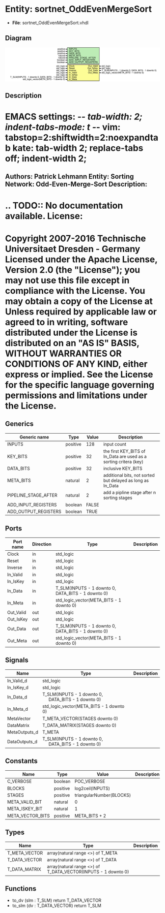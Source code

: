 # Entity: sortnet_OddEvenMergeSort

- **File**: sortnet_OddEvenMergeSort.vhdl
## Diagram

![Diagram](sortnet_OddEvenMergeSort.svg "Diagram")
## Description

EMACS settings: -*-  tab-width: 2; indent-tabs-mode: t -*-
vim: tabstop=2:shiftwidth=2:noexpandtab
kate: tab-width 2; replace-tabs off; indent-width 2;
=============================================================================
Authors:					Patrick Lehmann
Entity:					Sorting Network: Odd-Even-Merge-Sort
Description:
-------------------------------------
.. TODO:: No documentation available.
License:
=============================================================================
Copyright 2007-2016 Technische Universitaet Dresden - Germany
Licensed under the Apache License, Version 2.0 (the "License");
you may not use this file except in compliance with the License.
You may obtain a copy of the License at
Unless required by applicable law or agreed to in writing, software
distributed under the License is distributed on an "AS IS" BASIS,
WITHOUT WARRANTIES OR CONDITIONS OF ANY KIND, either express or implied.
See the License for the specific language governing permissions and
limitations under the License.
=============================================================================
## Generics

| Generic name         | Type     | Value | Description                                                       |
| -------------------- | -------- | ----- | ----------------------------------------------------------------- |
| INPUTS               | positive | 128   | input count                                                       |
| KEY_BITS             | positive | 32    | the first KEY_BITS of In_Data are used as a sorting critera (key) |
| DATA_BITS            | positive | 32    | inclusive KEY_BITS                                                |
| META_BITS            | natural  | 2     | additional bits, not sorted but delayed as long as In_Data        |
| PIPELINE_STAGE_AFTER | natural  | 2     | add a pipline stage after n sorting stages                        |
| ADD_INPUT_REGISTERS  | boolean  | FALSE |                                                                   |
| ADD_OUTPUT_REGISTERS | boolean  | TRUE  |                                                                   |
## Ports

| Port name | Direction | Type                                               | Description |
| --------- | --------- | -------------------------------------------------- | ----------- |
| Clock     | in        | std_logic                                          |             |
| Reset     | in        | std_logic                                          |             |
| Inverse   | in        | std_logic                                          |             |
| In_Valid  | in        | std_logic                                          |             |
| In_IsKey  | in        | std_logic                                          |             |
| In_Data   | in        | T_SLM(INPUTS - 1 downto 0, DATA_BITS - 1 downto 0) |             |
| In_Meta   | in        | std_logic_vector(META_BITS - 1 downto 0)           |             |
| Out_Valid | out       | std_logic                                          |             |
| Out_IsKey | out       | std_logic                                          |             |
| Out_Data  | out       | T_SLM(INPUTS - 1 downto 0, DATA_BITS - 1 downto 0) |             |
| Out_Meta  | out       | std_logic_vector(META_BITS - 1 downto 0)           |             |
## Signals

| Name          | Type                                                                                   | Description |
| ------------- | -------------------------------------------------------------------------------------- | ----------- |
| In_Valid_d    | std_logic                                                                              |             |
| In_IsKey_d    | std_logic                                                                              |             |
| In_Data_d     | T_SLM(INPUTS - 1 downto 0,<br><span style="padding-left:20px"> DATA_BITS - 1 downto 0) |             |
| In_Meta_d     | std_logic_vector(META_BITS - 1 downto 0)                                               |             |
| MetaVector    | T_META_VECTOR(STAGES downto 0)                                                         |             |
| DataMatrix    | T_DATA_MATRIX(STAGES downto 0)                                                         |             |
| MetaOutputs_d | T_META                                                                                 |             |
| DataOutputs_d | T_SLM(INPUTS - 1 downto 0,<br><span style="padding-left:20px"> DATA_BITS - 1 downto 0) |             |
## Constants

| Name             | Type     | Value                     | Description |
| ---------------- | -------- | ------------------------- | ----------- |
| C_VERBOSE        | boolean  |  POC_VERBOSE              |             |
| BLOCKS           | positive |  log2ceil(INPUTS)         |             |
| STAGES           | positive |  triangularNumber(BLOCKS) |             |
| META_VALID_BIT   | natural  |  0                        |             |
| META_ISKEY_BIT   | natural  |  1                        |             |
| META_VECTOR_BITS | positive |  META_BITS + 2            |             |
## Types

| Name          | Type                                                           | Description |
| ------------- | -------------------------------------------------------------- | ----------- |
| T_META_VECTOR | array(natural range <>) of T_META                              |             |
| T_DATA_VECTOR | array(natural range <>) of T_DATA                              |             |
| T_DATA_MATRIX | array(natural range <>) of T_DATA_VECTOR(INPUTS - 1 downto 0)  |             |
## Functions
- to_dv <font id="function_arguments">(slm : T_SLM) </font> <font id="function_return">return T_DATA_VECTOR </font>
- to_slm <font id="function_arguments">(dv : T_DATA_VECTOR) </font> <font id="function_return">return T_SLM </font>

